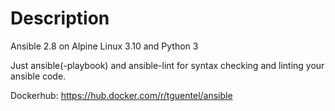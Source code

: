 # Description

Ansible 2.8 on Alpine Linux 3.10 and Python 3

Just ansible(-playbook) and ansible-lint for syntax checking and linting your ansible code.

Dockerhub: https://hub.docker.com/r/tguentel/ansible
